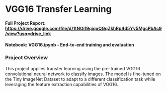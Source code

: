 # VGG16 Transfer Learning 
#### Full Project Report: https://drive.google.com/file/d/1tNOif9qiqoQGqZkhRp4d5Yy5MgcPbAc9/view?usp=drive_link
#### Notebook: VGG16.ipynb - End-to-end training and evaluation

### Project Overview
This project applies transfer learning using the pre-trained VGG16 convolutional neural network to classify images. The model is fine-tuned on the Tiny ImageNet Dataset to adapt to a different classification task while leveraging the feature extraction capabilities of VGG16.
